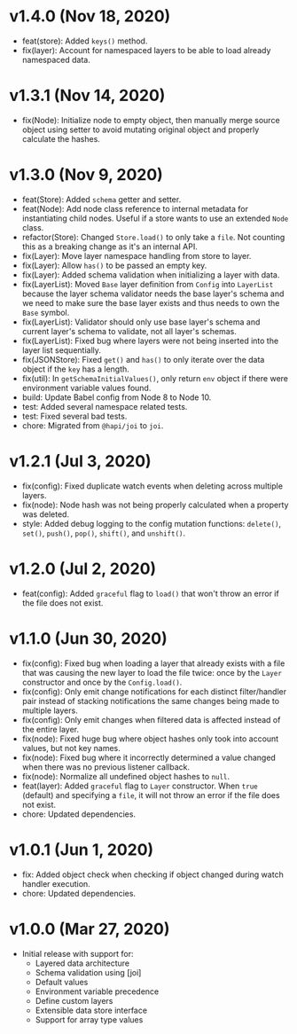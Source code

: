 # v1.4.0 (Nov 18, 2020)

 * feat(store): Added `keys()` method.
 * fix(layer): Account for namespaced layers to be able to load already namespaced data.

# v1.3.1 (Nov 14, 2020)

 * fix(Node): Initialize node to empty object, then manually merge source object using setter to
   avoid mutating original object and properly calculate the hashes.

# v1.3.0 (Nov 9, 2020)

 * feat(Store): Added `schema` getter and setter.
 * feat(Node): Add node class reference to internal metadata for instantiating child nodes. Useful
   if a store wants to use an extended `Node` class.
 * refactor(Store): Changed `Store.load()` to only take a `file`. Not counting this as a breaking
   change as it's an internal API.
 * fix(Layer): Move layer namespace handling from store to layer.
 * fix(Layer): Allow `has()` to be passed an empty key.
 * fix(Layer): Added schema validation when initializing a layer with data.
 * fix(LayerList): Moved `Base` layer definition from `Config` into `LayerList` because the layer
   schema validator needs the base layer's schema and we need to make sure the base layer exists
   and thus needs to own the `Base` symbol.
 * fix(LayerList): Validator should only use base layer's schema and current layer's schema to
   validate, not all layer's schemas.
 * fix(LayerList): Fixed bug where layers were not being inserted into the layer list sequentially.
 * fix(JSONStore): Fixed `get()` and `has()` to only iterate over the data object if the `key` has
   a length.
 * fix(util): In `getSchemaInitialValues()`, only return `env` object if there were environment
   variable values found.
 * build: Update Babel config from Node 8 to Node 10.
 * test: Added several namespace related tests.
 * test: Fixed several bad tests.
 * chore: Migrated from `@hapi/joi` to `joi`.

# v1.2.1 (Jul 3, 2020)

 * fix(config): Fixed duplicate watch events when deleting across multiple layers.
 * fix(node): Node hash was not being properly calculated when a property was deleted.
 * style: Added debug logging to the config mutation functions: `delete()`, `set()`, `push()`,
   `pop()`, `shift()`, and `unshift()`.

# v1.2.0 (Jul 2, 2020)

 * feat(config): Added `graceful` flag to `load()` that won't throw an error if the file does not
   exist.

# v1.1.0 (Jun 30, 2020)

 * fix(config): Fixed bug when loading a layer that already exists with a file that was causing the
   new layer to load the file twice: once by the `Layer` constructor and once by the
   `Config.load()`.
 * fix(config): Only emit change notifications for each distinct filter/handler pair instead of
   stacking notifications the same changes being made to multiple layers.
 * fix(config): Only emit changes when filtered data is affected instead of the entire layer.
 * fix(node): Fixed huge bug where object hashes only took into account values, but not key names.
 * fix(node): Fixed bug where it incorrectly determined a value changed when there was no previous
   listener callback.
 * fix(node): Normalize all undefined object hashes to `null`.
 * feat(layer): Added `graceful` flag to `Layer` constructor. When `true` (default) and specifying
   a `file`, it will not throw an error if the file does not exist.
 * chore: Updated dependencies.

# v1.0.1 (Jun 1, 2020)

 * fix: Added object check when checking if object changed during watch handler execution.
 * chore: Updated dependencies.

# v1.0.0 (Mar 27, 2020)

  * Initial release with support for:
    - Layered data architecture
    - Schema validation using [joi]
    - Default values
    - Environment variable precedence
    - Define custom layers
    - Extensible data store interface
    - Support for array type values
